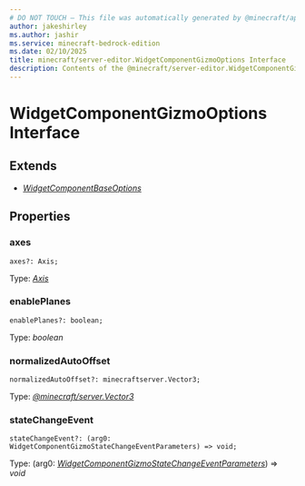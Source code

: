 ```yaml
---
# DO NOT TOUCH — This file was automatically generated by @minecraft/api-docs-generator, to report problems file an issue at https://github.com/Mojang/minecraft-scripting-libraries
author: jakeshirley
ms.author: jashir
ms.service: minecraft-bedrock-edition
ms.date: 02/10/2025
title: minecraft/server-editor.WidgetComponentGizmoOptions Interface
description: Contents of the @minecraft/server-editor.WidgetComponentGizmoOptions class.
---
```

# WidgetComponentGizmoOptions Interface

## Extends
- [*WidgetComponentBaseOptions*](WidgetComponentBaseOptions.md)

## Properties

### **axes**
`axes?: Axis;`

Type: [*Axis*](Axis.md)

### **enablePlanes**
`enablePlanes?: boolean;`

Type: *boolean*

### **normalizedAutoOffset**
`normalizedAutoOffset?: minecraftserver.Vector3;`

Type: [*@minecraft/server.Vector3*](../../../scriptapi/minecraft/server/Vector3.md)

### **stateChangeEvent**
`stateChangeEvent?: (arg0: WidgetComponentGizmoStateChangeEventParameters) => void;`

Type: (arg0: [*WidgetComponentGizmoStateChangeEventParameters*](WidgetComponentGizmoStateChangeEventParameters.md)) => *void*
